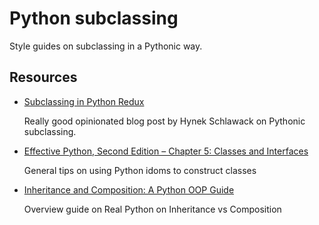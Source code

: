 # Python subclassing

Style guides on subclassing in a Pythonic way.

## Resources

- [Subclassing in Python Redux](https://hynek.me/articles/python-subclassing-redux/)

  Really good opinionated blog post by Hynek Schlawack on Pythonic subclassing.

- [Effective Python, Second Edition – Chapter 5: Classes and Interfaces](https://effectivepython.com/)

  General tips on using Python idoms to construct classes

- [Inheritance and Composition: A Python OOP Guide](https://realpython.com/inheritance-composition-python/)

  Overview guide on Real Python on Inheritance vs Composition
